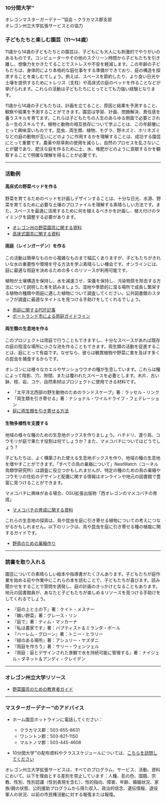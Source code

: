### 10分間大学™

オレゴンマスターガーデナー™協会 – クラカマス郡支部  
オレゴン州立大学拡張サービスとの協力  

### 子どもたちと楽しむ園芸（11～14歳）

11歳から14歳の子どもたちとの園芸は、子どもにも大人にも刺激的でやりがいのあるものです。コンピューターやその他のスクリーン時間から子どもたちを引き離し、想像力をかきたてることでストレスや不安を軽減します。この年齢の子どもたちは、身体的により本格的な庭仕事をする準備ができており、庭の構造を探求することを楽しむでしょう。例えば、スペースを節約したり、より良い日光や土壌を提供するためにトレリス（支柱）や高床式の庭のベッドを作ることなどが挙げられます。これらの活動は子どもたちにとってとても力強い経験となります。

11歳から14歳の子どもたちは、計画を立てること、原因と結果を予測すること、観察や結果を予測することができます。園芸は学習、計画、問題解決、責任感を養うスキルを育てます。これらは子どもたちの人生のあらゆる側面で必要とされる一生のスキルです。植物と動物の相互依存について学ぶことは、この年齢層にとって興味深いものです。昆虫、両生類、植物、モグラ、野ネズミ、ホリネズミなどの庭の動物が互いにどのように作用するかを理解することは、成功する園芸にとって重要です。農薬や除草剤の使用を減らし、自然のプロセスを乱さないことが鍵であり、肥沃な庭を作るために土、水、堆肥がどのように貢献するかを観察することで明確な理解を得ることが必要です。

---

### 活動例

#### 高床式の野菜ベッドを作る

野菜を育てるためのベッドを計画しデザインすることは、十分な日光、水源、野菜を育てるために必要な土壌のプロファイルを理解する素晴らしい方法です。また、スペースを最適に活用するために何を植えるべきかを計画し、植え付けのタイミングを調整する必要があります。

- [オレゴン州の野菜園芸に関する資料](https://catalog.extension.oregonstate.edu/sites/catalog/files/project/pdf/ec871.pdf)  
- [高床式園芸に関する資料](https://catalog.extension.oregonstate.edu/fs270)

#### 雨庭（レインガーデン）を作る

この活動は簡単なものから複雑なものまで幅広くありますが、子どもたちがきれいな水の重要性や環境を守る方法を学ぶ素晴らしい機会です。オンラインには、庭に最適な雨庭を決めるための多くのリソースが利用可能です。

植物が土壌構造を保持し、水を減速させ、栄養を保持し、汚染物質を除去する方法について説明した本を読みましょう。湿地や季節的に湿る場所で成長し繁栄する植物の種類や雨庭に適した植物について調査してください。公共図書館のスタッフが調査に最適なタイトルを見つける手助けをしてくれるでしょう。

- [雨庭に関するPDF記事](https://seagrant.oregonstate.edu/sgpubs/oregon-rain-garden-guide)  
- [ポートランド市による雨庭ガイドライン](https://www.portlandoregon.gov/bes/article/188636)

#### 両生類の生息地を作る

このプロジェクトは雨庭で行うこともできますし、十分なスペースがあれば既存の庭の陰湿な場所に小さな池を作ることもできます。両生類の活動を促進することは、庭にとって有益です。なぜなら、彼らは観賞植物や野菜に害を及ぼす多くの昆虫を捕食するからです。

オレゴンには様々なカエルやサンショウウオの種が生息しています。これらは種によって陰影、穴、隙間、または覆われたスペースを必要とします。木片、古い鉢、枝、岩、コケ、自然素材はプロジェクトに使用できる材料です。

- 「太平洋北西部の野生動物のためのランドスケープ」著：ラッセル・リンク  
- 「両生類を引き寄せる」著：ナショナル・ワイルドライフ・フェデレーション  
- [庭に両生類を引き寄せる方法](https://www.google.com/search?q=why+are+amphibians+beneficial+to+the+garden+in+oregon%3Aedu&rlz=1C1PRFC_enUS734US734&oq=why+are+amphibians+be)

#### 生物多様性を支援する

地域の様々な種のための生息地ボックスを作りましょう。ハチドリ、渡り鳥、コウモリが庭で果たす役割は何でしょうか？また、マメコバチについてはどうでしょう？

子どもたちは、よく構築された使える生息地ボックスを作り、地域の種の生息地を増やすことができます。「すべての鳥の巣箱について」NestWatch（コーネル鳥類学研究所）は調査に役立つかもしれませんが、特定の種のための鳥の巣箱やコウモリの住処のデザインと配置に関する情報はオンラインや地元の図書館で豊富に見つけることができます。

マメコバチに興味がある場合、OSU拡張出版物「西オレゴンのマメコバチの育成」  
- [マメコバチの育成に関する資料](https://catalog.extension.oregonstate.edu/em9130)  

これらの生息地の探索は、鳥や昆虫を庭に引き寄せる植物についての考えにつながるかもしれません。以下のリンクは、鳥や昆虫を庭に引き寄せる種の植栽に関するガイドです。  
- [野鳥のための巣箱作り](https://catalog.extension.oregonstate.edu/ec1556)

---

### 読書を取り入れる

園芸についての素晴らしい絵本や指導書がたくさんあります。子どもたちが庭作業を始める前や作業中にこれらの本を読むことで、子どもたちが喜びます。読み聞かせをすることで質問を誘発し、庭の計画のきっかけとなることもあります。地元の図書館員が、あなたと子どもたちが楽しめるリソースを見つける手助けをしてくれるでしょう。

- 『庭の上と土の下』著：ケイト・メスナー  
- 『醜い野菜』著：グレース・リン  
- 『庭で』著：ティム・マッカーナ  
- 『私は農家です』著：バプティスト＆ミランダ・ポール  
- 『ハーレム・グローン』著：トニー・ヒラリー  
- 『緑のある場所』著：アシュリー・ヤズダニ  
- 『雨庭を作ろう』著：サリー・ウェンツェル  
- 『雨庭：庭とデザインされた景観で水を持続可能に管理する』著：ナイジェル・ダネット＆アンディ・クレイデン  

---

### オレゴン州立大学リソース

- [野菜園芸のための教育者ガイド](https://catalog.extension.oregonstate.edu/em9032)

---

### マスターガーデナー™のアドバイス

- ホーム園芸ホットラインに電話してください：  
  - クラカマス郡：503-655-8631  
  - ワシントン郡：503-821-1150  
  - マルトノマ郡：503-445-4608  

- 10分間大学™の配布資料やクラススケジュールについては、[こちらを訪問してください](www.cmastergardeners.org)  

オレゴン州立大学拡張サービスは、すべてのプログラム、サービス、活動、資料において、以下を理由とする差別を禁止しています：人種、肌の色、国籍、宗教、性別、性別認識（性別表現を含む）、性的指向、障害、年齢、婚姻状況、家族/親の状態、公的援助プログラムから得た収入、政治的信念、遺伝情報、退役軍人の状況、以前の市民権活動に対する報復または報復。